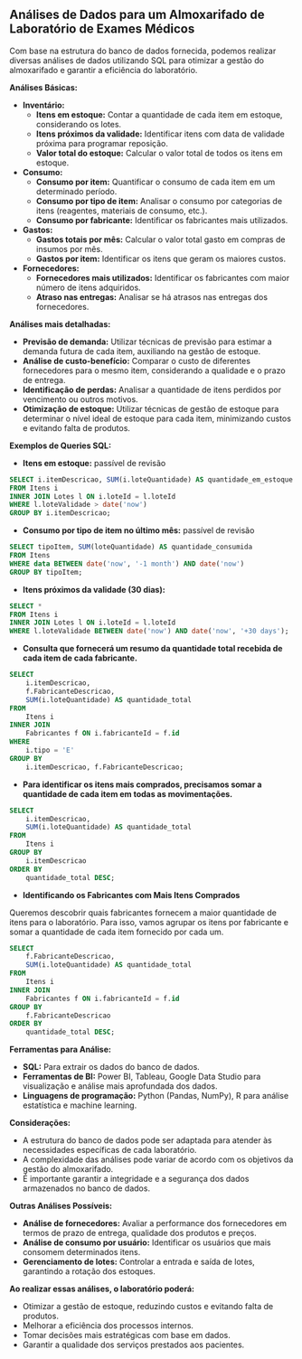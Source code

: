 ## Análises de Dados para um Almoxarifado de Laboratório de Exames Médicos

Com base na estrutura do banco de dados fornecida, podemos realizar diversas análises de dados utilizando SQL para otimizar a gestão do almoxarifado e garantir a eficiência do laboratório.

**Análises Básicas:**

* **Inventário:**
    * **Itens em estoque:** Contar a quantidade de cada item em estoque, considerando os lotes.
    * **Itens próximos da validade:** Identificar itens com data de validade próxima para programar reposição.
    * **Valor total do estoque:** Calcular o valor total de todos os itens em estoque.
* **Consumo:**
    * **Consumo por item:** Quantificar o consumo de cada item em um determinado período.
    * **Consumo por tipo de item:** Analisar o consumo por categorias de itens (reagentes, materiais de consumo, etc.).
    * **Consumo por fabricante:** Identificar os fabricantes mais utilizados.
* **Gastos:**
    * **Gastos totais por mês:** Calcular o valor total gasto em compras de insumos por mês.
    * **Gastos por item:** Identificar os itens que geram os maiores custos.
* **Fornecedores:**
    * **Fornecedores mais utilizados:** Identificar os fabricantes com maior número de itens adquiridos.
    * **Atraso nas entregas:** Analisar se há atrasos nas entregas dos fornecedores.

**Análises mais detalhadas:**

* **Previsão de demanda:** Utilizar técnicas de previsão para estimar a demanda futura de cada item, auxiliando na gestão de estoque.
* **Análise de custo-benefício:** Comparar o custo de diferentes fornecedores para o mesmo item, considerando a qualidade e o prazo de entrega.
* **Identificação de perdas:** Analisar a quantidade de itens perdidos por vencimento ou outros motivos.
* **Otimização de estoque:** Utilizar técnicas de gestão de estoque para determinar o nível ideal de estoque para cada item, minimizando custos e evitando falta de produtos.

**Exemplos de Queries SQL:**

* **Itens em estoque:** passível de revisão
```sql
SELECT i.itemDescricao, SUM(i.loteQuantidade) AS quantidade_em_estoque
FROM Itens i
INNER JOIN Lotes l ON i.loteId = l.loteId
WHERE l.loteValidade > date('now')
GROUP BY i.itemDescricao;
```
* **Consumo por tipo de item no último mês:** passível de revisão
```sql
SELECT tipoItem, SUM(loteQuantidade) AS quantidade_consumida
FROM Itens
WHERE data BETWEEN date('now', '-1 month') AND date('now')
GROUP BY tipoItem;
```
* **Itens próximos da validade (30 dias):**
```sql
SELECT *
FROM Itens i
INNER JOIN Lotes l ON i.loteId = l.loteId
WHERE l.loteValidade BETWEEN date('now') AND date('now', '+30 days');
```

* **Consulta que fornecerá um resumo da quantidade total recebida de cada item de cada fabricante.**
```sql
SELECT 
    i.itemDescricao, 
    f.FabricanteDescricao,
    SUM(i.loteQuantidade) AS quantidade_total
FROM 
    Itens i
INNER JOIN 
    Fabricantes f ON i.fabricanteId = f.id
WHERE 
    i.tipo = 'E' 
GROUP BY 
    i.itemDescricao, f.FabricanteDescricao;
```

* **Para identificar os itens mais comprados, precisamos somar a quantidade de cada item em todas as movimentações.**
```sql
SELECT 
    i.itemDescricao, 
    SUM(i.loteQuantidade) AS quantidade_total
FROM 
    Itens i
GROUP BY 
    i.itemDescricao
ORDER BY 
    quantidade_total DESC;
```

* **Identificando os Fabricantes com Mais Itens Comprados**

Queremos descobrir quais fabricantes fornecem a maior quantidade de itens para o laboratório. Para isso, vamos agrupar os itens por fabricante e somar a quantidade de cada item fornecido por cada um.

```sql
SELECT 
    f.FabricanteDescricao,
    SUM(i.loteQuantidade) AS quantidade_total
FROM 
    Itens i
INNER JOIN 
    Fabricantes f ON i.fabricanteId = f.id
GROUP BY 
    f.FabricanteDescricao
ORDER BY 
    quantidade_total DESC;
```

**Ferramentas para Análise:**

* **SQL:** Para extrair os dados do banco de dados.
* **Ferramentas de BI:** Power BI, Tableau, Google Data Studio para visualização e análise mais aprofundada dos dados.
* **Linguagens de programação:** Python (Pandas, NumPy), R para análise estatística e machine learning.

**Considerações:**

* A estrutura do banco de dados pode ser adaptada para atender às necessidades específicas de cada laboratório.
* A complexidade das análises pode variar de acordo com os objetivos da gestão do almoxarifado.
* É importante garantir a integridade e a segurança dos dados armazenados no banco de dados.

**Outras Análises Possíveis:**

* **Análise de fornecedores:** Avaliar a performance dos fornecedores em termos de prazo de entrega, qualidade dos produtos e preços.
* **Análise de consumo por usuário:** Identificar os usuários que mais consomem determinados itens.
* **Gerenciamento de lotes:** Controlar a entrada e saída de lotes, garantindo a rotação dos estoques.

**Ao realizar essas análises, o laboratório poderá:**

* Otimizar a gestão de estoque, reduzindo custos e evitando falta de produtos.
* Melhorar a eficiência dos processos internos.
* Tomar decisões mais estratégicas com base em dados.
* Garantir a qualidade dos serviços prestados aos pacientes.
